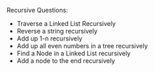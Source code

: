 Recursive Questions:

* Traverse a Linked List Recursively
* Reverse a string recursively
* Add up 1-n recursively
* Add up all even numbers in a tree recursively
* Find a Node in a Linked List recursively
* Add a node to the end recursively